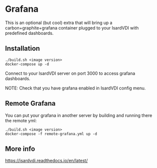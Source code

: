 # Grafana

This is an optional (but cool) extra that will bring up a carbon+graphite+grafana container plugged to your IsardVDI with predefined dashboards.

## Installation

```
./build.sh <image version>
docker-compose up -d
```

Connect to your IsardVDI server on port 3000 to access grafana dashboards.

NOTE: Check that you have grafana enabled in IsardVDI config menu.

## Remote Grafana

You can put your grafana in another server by building and running there the remote yml:
 
```
./build.sh <image version>
docker-compose -f remote-grafana.yml up -d
```

## More info

https://isardvdi.readthedocs.io/en/latest/

